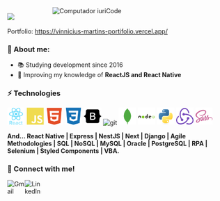 <img src="https://raw.githubusercontent.com/MicaelliMedeiros/micaellimedeiros/master/image/computer-illustration.png" min-width="400px" max-width="400px" width="400px" align="right" alt="Computador iuriCode">

<p align="left"> 
   <img src="https://readme-typing-svg.herokuapp.com?lines=Welcome+to+my+GitHub;I+am+Vinnicius+Martins;Full+Stack+Web+Developer;It+is+a+Pleasure&width=380&height=45">
</p>

Portfolio: https://vinnicius-martins-portifolio.vercel.app/

### 👋 About me:

- 📚 Studying development since 2016
- 🚀 Improving my knowledge of <strong>ReactJS and React Native</strong>

### ⚡ Technologies

<p align="left">
   <img src="https://github.com/devicons/devicon/blob/master/icons/react/react-original-wordmark.svg" alt="react" width="40" height="40"/>
   <img src="https://github.com/devicons/devicon/blob/master/icons/javascript/javascript-plain.svg" alt="javascript" width="40" height="40"/>
   <img src="https://github.com/devicons/devicon/blob/master/icons/html5/html5-plain.svg" alt="html5" width="40" height="40"/>
   <img src="https://github.com/devicons/devicon/blob/master/icons/css3/css3-plain.svg" alt="css3" width="40" height="40"/>
   <img src="https://github.com/devicons/devicon/blob/master/icons/bootstrap/bootstrap-plain.svg" alt="bootstrap" width="40" height="40"/> 
   <img src="https://www.vectorlogo.zone/logos/git-scm/git-scm-icon.svg" alt="git" width="40" height="40"/>
   <img src="https://github.com/devicons/devicon/blob/master/icons/mongodb/mongodb-plain.svg" alt="mongodb" width="40" height="40"/>
   <img src="https://github.com/devicons/devicon/blob/master/icons/nodejs/nodejs-original-wordmark.svg" alt="nodejs" width="40" height="40"/>
   <img src="https://github.com/devicons/devicon/blob/master/icons/python/python-original.svg" alt="python" width="40" height="40"/>
   <img src="https://github.com/devicons/devicon/blob/master/icons/redux/redux-original.svg" alt="redux" width="40" height="40"/>
   <img src="https://github.com/devicons/devicon/blob/master/icons/sass/sass-original.svg" alt="sass" width="40" height="40"/>
</p>

<p align="left">
  <strong>And... React Native | Express | NestJS | Next | Django | Agile Methodologies | SQL | NoSQL | MySQL | Oracle | PostgreSQL | RPA | Selenium | Styled Components | VBA.</strong>
</p>

### 📧 Connect with me!
<p align="left">
   <a target="_blank" href="mailto:vinnicius.o.martins@gmail.com">
      <img align="left" alt="Gmail" height="40" width="40" src="https://img.icons8.com/color/48/000000/gmail--v2.png" />
   </a>
   <a href="https://www.linkedin.com/in/vinnicius-martins/" target="_blank">
      <img align="left" src="https://img.icons8.com/color/48/000000/linkedin.png" alt="LinkedIn" height="40" width="40" />
   </a>
</p> 
